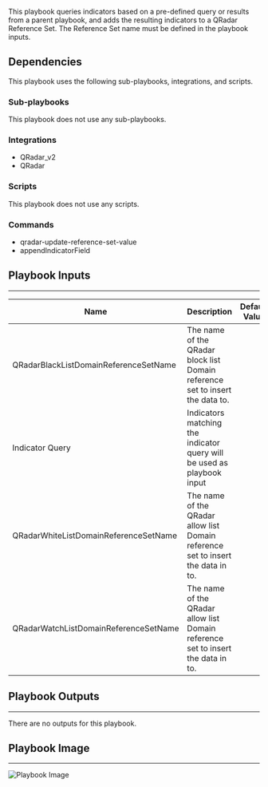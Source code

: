 This playbook queries indicators based on a pre-defined query or results from a parent playbook, and adds the resulting indicators to a QRadar Reference Set. The Reference Set name must be defined in the playbook inputs.

## Dependencies
This playbook uses the following sub-playbooks, integrations, and scripts.

### Sub-playbooks
This playbook does not use any sub-playbooks.

### Integrations
* QRadar_v2
* QRadar

### Scripts
This playbook does not use any scripts.

### Commands
* qradar-update-reference-set-value
* appendIndicatorField

## Playbook Inputs
---

| **Name** | **Description** | **Default Value** | **Required** |
| --- | --- | --- | --- |
| QRadarBlackListDomainReferenceSetName | The name of the QRadar block list Domain reference set to insert the data to. |  | Optional |
| Indicator Query | Indicators matching the indicator query will be used as playbook input |  | Optional |
| QRadarWhiteListDomainReferenceSetName | The name of the QRadar allow list Domain reference set to insert the data in to. |  | Optional |
| QRadarWatchListDomainReferenceSetName | The name of the QRadar allow list Domain reference set to insert the data in to. |  | Optional |

## Playbook Outputs
---
There are no outputs for this playbook.

## Playbook Image
---
![Playbook Image](../../doc_files/TIM_-_QRadar_Add_Domain_Indicators.png/n)